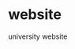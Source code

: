 # website
university website
<html prefix="og: http://ogp.me/ns#" dir="ltr" lang="en-gb">
<head>
    <base href="http://www.asu.edu.et/" />
	<meta http-equiv="content-type" content="text/html; charset=utf-8" />
	<meta name="description" content="Welcome to Assosa University" />
	<meta name="generator" content="Joomla! - Open Source Content Management" />
	<title>Assosa University - Assosa University</title>
	<link href="/?format=feed&amp;type=rss" rel="alternate" type="application/rss+xml" title="RSS 2.0" />
	<link href="/?format=feed&amp;type=atom" rel="alternate" type="application/atom+xml" title="Atom 1.0" />
	<link href="/templates/astu/favicon.ico" rel="shortcut icon" type="image/vnd.microsoft.icon" />
	<link href="/plugins/system/bdthemes_shortcodes/css/shortcode-ultimate.css" rel="stylesheet" type="text/css" />
	<link href="/plugins/system/bdthemes_shortcodes/css/font-awesome.css" rel="stylesheet" type="text/css" />
	<link href="https://cdnjs.cloudflare.com/ajax/libs/simple-line-icons/2.4.1/css/simple-line-icons.min.css" rel="stylesheet" type="text/css" />
	<link href="/components/com_k2/css/k2.css?v=2.9.0" rel="stylesheet" type="text/css" />
	<link href="/plugins/system/jce/css/content.css?27f645c7177243501a66553675702ca9" rel="stylesheet" type="text/css" />
	<link href="/modules/mod_djimageslider/themes/default/css/djimageslider.css" rel="stylesheet" type="text/css" />
	<link href="/media/mod_minicalendar/css/v5-grey.css?1572890048" rel="stylesheet" type="text/css" />
	<link href="/modules/mod_slideshowck/themes/default/css/camera.css" rel="stylesheet" type="text/css" />
	<link href="https://fonts.googleapis.com/css?family=Droid+Sans" rel="stylesheet" type="text/css" />
	<style type="text/css">
#camera_wrap_93 .camera_pag_ul li img, #camera_wrap_93 .camera_thumbs_cont ul li > img {height:75px;}
#camera_wrap_93 .camera_caption {
	display: block;
	position: absolute;
}
#camera_wrap_93 .camera_caption > div {
	-moz-border-radius: 5px 5px 5px 5px;-webkit-border-radius: 5px 5px 5px 5px;border-radius: 5px 5px 5px 5px;font-family:'Droid Sans';
}
#camera_wrap_93 .camera_caption > div div.camera_caption_title {
	font-size: 1.1em;
}
#camera_wrap_93 .camera_caption > div div.camera_caption_desc {
	font-size: 0.9em;
}

@media screen and (max-width: 480px) {
		#camera_wrap_93 .camera_caption {
			font-size: 0.6em !important;
		}
}
	</style>
	<script type="application/json" class="joomla-script-options new">{"csrf.token":"dd4ffa0f7921ef1c6770447691604885","system.paths":{"root":"","base":""}}</script>
	<script src="/media/jui/js/jquery.min.js?27f645c7177243501a66553675702ca9" type="text/javascript"></script>
	<script src="/media/jui/js/jquery-noconflict.js?27f645c7177243501a66553675702ca9" type="text/javascript"></script>
	<script src="/media/jui/js/jquery-migrate.min.js?27f645c7177243501a66553675702ca9" type="text/javascript"></script>
	<script src="/plugins/system/bdthemes_shortcodes/js/shortcode-ultimate.js" type="text/javascript"></script>
	<script src="/media/k2/assets/js/k2.frontend.js?v=2.9.0&amp;sitepath=/" type="text/javascript"></script>
	<script src="/media/system/js/mootools-core.js?27f645c7177243501a66553675702ca9" type="text/javascript"></script>
	<script src="/media/system/js/core.js?27f645c7177243501a66553675702ca9" type="text/javascript"></script>
	<script src="/media/system/js/mootools-more.js?27f645c7177243501a66553675702ca9" type="text/javascript"></script>
	<script src="/media/djextensions/jquery-easing/jquery.easing.min.js" type="text/javascript"></script>
	<script src="/modules/mod_djimageslider/assets/js/slider.js?v=4.0.0" type="text/javascript"></script>
	<script src="/media/mod_minicalendar/js/mod_minical.js?v=400" type="text/javascript"></script>
	<script src="/modules/mod_slideshowck/assets/jquery.easing.1.3.js" type="text/javascript"></script>
	<script src="/modules/mod_slideshowck/assets/camera.min.js" type="text/javascript"></script>
	<script type="text/javascript">

		jQuery(document).ready(function(){
			new Slideshowck('#camera_wrap_93', {
				 height: '350px',
				 minHeight: '150',
				 pauseOnClick: false,
				 hover: 1,
				 fx: 'random',
				 loader: 'none',
				 pagination: 0,
				 thumbnails: 0,
				 thumbheight: 75,
				 thumbwidth: 100,
				 time: 6000,
				 transPeriod: 800,
				 alignment: 'center',
				 autoAdvance: 1,
				 mobileAutoAdvance: 1,
				 portrait: 0,
				 barDirection: 'leftToRight',
				 imagePath: '/modules/mod_slideshowck/images/',
				 lightbox: 'mediaboxck',
				 fullpage: 0,
				 mobileimageresolution: '0',
				 navigationHover: true,
					mobileNavHover: true,
					navigation: true,
					playPause: true,
				 barPosition: 'bottom',
				 responsiveCaption: 0,
				 keyboardNavigation: 0,
				 container: ''
		});
}); 

	</script>

    <link rel="stylesheet" href="/templates/system/css/system.css" />
    <link rel="stylesheet" href="/templates/system/css/general.css" />

    <!-- Created template -->
    
    
    <meta name="viewport" content="initial-scale = 1.0, maximum-scale = 1.0, user-scalable = no, width = device-width">

    <!--[if lt IE 9]><script src="https://html5shiv.googlecode.com/svn/trunk/html5.js"></script><![endif]-->
    <link rel="stylesheet" href="/templates/astu/css/template.css" media="screen">
    <!--[if lte IE 7]><link rel="stylesheet" href="/templates/asu/css/template.ie7.css" media="screen" /><![endif]-->
    <link rel="stylesheet" href="/templates/astu/css/template.responsive.css" media="all">
<link rel="stylesheet" type="text/css" href="http://fonts.googleapis.com/css?family=Quattrocento+Sans&amp;subset=latin">

    <script>if ('undefined' != typeof jQuery) document._artxJQueryBackup = jQuery;</script>
    <script src="/templates/astu/jquery.js"></script>
    <script>jQuery.noConflict();</script>

    <script src="/templates/astu/script.js"></script>
        <script>if (document._artxJQueryBackup) jQuery = document._artxJQueryBackup;</script>
    <script src="/templates/astu/script.responsive.js"></script>
</head>
<body>

<div id="art-main">
    <div class="art-sheet clearfix">
<header class="art-header">
    <div class="art-shapes">
        
            </div>





<div class="art-textblock art-object1866185358" data-left="98.07%">
    <form class="art-search" name="Search" action="/index.php" method="post">
    <input type="text" value="" name="searchword">
        <input type="hidden" name="task" value="search">
<input type="hidden" name="option" value="com_search">
<input type="submit" value="" name="search" class="art-search-button">
        </form>
</div>
                
                    
</header>
<nav class="art-nav">
    
<ul class="art-hmenu"><li class="item-101 current active"><a class=" active" href="/">Home</a></li><li class="item-102 deeper parent"><a href="#">Latest</a><ul><li class="item-197"><a href="/latest/news">News</a></li><li class="item-199"><a href="/latest/upcoming-events">Upcoming Events</a></li><li class="item-200"><a href="#">ASU Visitors </a></li><li class="item-201"><a href="#">Archive News </a></li></ul></li><li class="item-106 deeper parent"><a href="#">About ASU</a><ul><li class="item-110 deeper parent"><a href="#">Administration</a><ul><li class="item-116"><a href="/about-us/administration/procurement-and-property-administration-directorate">Procurement and Property Administration </a></li><li class="item-117"><a href="/about-us/administration/human-resource-management-directorate"> Human Resource Management Directorate</a></li></ul></li><li class="item-111"><a href="/about-us/background-of-asu">Background of ASU</a></li><li class="item-112"><a href="/about-us/maps-and-directions">Maps and Directions</a></li><li class="item-113"><a href="/about-us/mission-and-purpose">Mission and Purpose</a></li><li class="item-114 deeper parent"><a href="#">University Leadership</a><ul><li class="item-118"><a href="/about-us/university-leadership/supervisory-board"> Supervisory Board </a></li><li class="item-119"><a href="/about-us/university-leadership/president-corner">President Corner </a></li><li class="item-120"><a href="/about-us/university-leadership/vice-presidents">Vice Presidents </a></li></ul></li><li class="item-115 deeper parent"><a href="#">Important Documents</a><ul><li class="item-121"><a href="/about-us/important-documents/university-senate"> University Senate </a></li><li class="item-122"><a href="/about-us/important-documents/academics-and-research-policy">Academics and Research Policy  </a></li></ul></li><li class="item-123"><a href="/about-us/astu-your-first-choose">ASTU Your First Choose</a></li><li class="item-260"><a href="/about-us/choose-Assosa-university-asu">Choose ASU</a></li></ul></li><li class="item-103 deeper parent"><a href="#">Academics </a><ul><li class="item-124 deeper parent"><a href="#">Libraries</a><ul><li class="item-125"><a href="/academics/libraries/libraries-services">Libraries Services </a></li><li class="item-126"><a href="/academics/libraries/branch-libraries"> Branch Libraries </a></li><li class="item-127"><a href="http://etd.astu.edu.et/" target="_blank">Thesis &amp; Dissertation</a></li><li class="item-128"><a href="http://opac.asu.edu.et/" target="_blank"> E-Catalogue </a></li><li class="item-129"><a href="http://dl.astu.edu.et/" target="_blank">ASU Digital Library</a></li></ul></li><li class="item-130 deeper parent"><a href="#">Division</a><ul><li class="item-131"><a href="/academics/division/division-of-freshman-program">Division of Freshman Program </a></li></ul></li><li class="item-132 deeper parent"><a href="#">Schools</a><ul><li class="item-133"><a href="/academics/schools/school-of-civil-engineering">School of Civil Engineering  </a></li><li class="item-134"><a href="/academics/schools/school-of-mechanical-Engineering">School of Mechanical Engineering </a></li><li class="item-135"><a href="/academics/schools/soeec">School of Electrical Engineering &amp; Computing</a></li><li class="item-136"><a href="/academics/schools/school-of-applied-natural-science">School of Applied Natural Science </a></li><li class="item-137"><a href="/academics/schools/school-of-humanities-and-social-science">School of Humanities and Social Science </a></li></ul></li></ul></li><li class="item-104 deeper parent"><a href="#">Admission</a><ul><li class="item-138"><a href="/admission/academic-calendar">Academic Calendar</a></li><li class="item-139"><a href="/admission/application-procedure">Application Procedure</a></li><li class="item-140"><a href="/admission/what-is-new">What is New?</a></li><li class="item-141"><a href="/admission/school-programs">School &amp; Programs</a></li><li class="item-142"><a href="/admission/downloads">Downloads</a></li><li class="item-143"><a href="/admission/undergraduate">Undergraduate</a></li><li class="item-258"><a href="/admission/postgraduate-programs">Postgraduate Programs</a></li><li class="item-296"><a href="/admission/continuing-education-institute">Continuing Education Institute</a></li></ul></li><li class="item-105 deeper parent"><a href="#">Research</a><ul><li class="item-144 deeper parent"><a href="#">ASTU Research project</a><ul><li class="item-146"><a href="/research/astu-research-project/astu-sponsored-research-project">ASTU Sponsored </a></li><li class="item-147"><a href="/research/astu-research-project/community-services-projects">Community Services </a></li><li class="item-148"><a href="/research/astu-research-project/consultancy-services">Consultancy Services</a></li><li class="item-149"><a href="/research/astu-research-project/externally-sponsired-research-projects">Externally Sponsired </a></li></ul></li><li class="item-150 deeper parent"><a href="#">External &amp; Internal Collaborations</a><ul><li class="item-151"><a href="/research/external-internal-collaborations/abroad-university-collaborations">Abroad University </a></li><li class="item-152"><a href="/research/external-internal-collaborations/local-university-collaborations">Local University </a></li><li class="item-153"><a href="/research/external-internal-collaborations/university-industry-linkages">University Industry Linkages</a></li></ul></li><li class="item-154 deeper parent"><a href="#">Publications</a><ul><li class="item-155"><a href="http://ejssd.atu.edu.et" target="_blank">EJSSD</a></li><li class="item-156"><a href="/research/publications/news-letter">News Letter</a></li><li class="item-157"><a href="/research/publications/proceedings">Proceedings</a></li></ul></li><li class="item-158 deeper parent"><a href="/research/research-execellence-centers">Research &amp; Execellence centers</a><ul><li class="item-159"><a href="/research/research-execellence-centers/cee">CEE</a></li><li class="item-160"><a href="/research/research-execellence-centers/center-for-sustainable-energy-development">CSED</a></li><li class="item-161"><a href="/research/research-execellence-centers/ctc">CTC</a></li><li class="item-162"><a href="/research/research-execellence-centers/stem">Stem</a></li><li class="item-324"><a href="/research/research-execellence-centers/coamse">CoAMSE</a></li></ul></li><li class="item-163 deeper parent"><a href="#">Research Output Dissemination</a><ul><li class="item-164"><a href="/research/research-output-dissemination/annual-research-conferences-review">ARCR</a></li><li class="item-165"><a href="/research/research-output-dissemination/workshop-symposium-conferences-proceedings">WSCP </a></li></ul></li><li class="item-166 deeper parent"><a href="#">Working Guidelines &amp; Policies</a><ul><li class="item-167"><a href="/research/working-guidelines-policies/guidelines-for-authors">Guidelines for Authors</a></li><li class="item-168"><a href="/research/working-guidelines-policies/thematic-areas-of-asu">Thematic Areas of ASU</a></li></ul></li><li class="item-169"><a href="/research/entrepreneurship-development-center-of-asu">Entrepreneurship Development Center</a></li><li class="item-171 deeper parent"><a href="#">Research Calendar &amp; Announcement</a><ul><li class="item-172"><a href="http://ejssd.asu.edu.et/index.php/EJSSD/announcement" target="_blank">call for EJSSD papers</a></li><li class="item-173"><a href="/research/research-calendar-and-announcement/calls-for-firts-round-proposal">calls for firts round proposal</a></li><li class="item-174"><a href="/research/research-calendar-and-announcement/tentative-reserach-calander">Tentative Reserach Calander</a></li></ul></li></ul></li><li class="item-107 deeper parent"><a href="#">Offices</a><ul><li class="item-175"><a href="/offices/academic-affairs">Academic Affairs</a></li><li class="item-297"><a href="/offices/office-of-academic-staff-affairs">Office of Academic Staff Affairs</a></li><li class="item-176"><a href="/offices/asqa">ASQA</a></li><li class="item-177"><a href="/offices/audit-service-directorate">Audit Service Directorate </a></li><li class="item-178"><a href="/offices/ethics-and-anti-corruption">Ethics and Anti-Corruption</a></li><li class="item-179"><a href="/offices/gender-affairs">Gender Affairs</a></li><li class="item-180"><a href="/offices/institutional-transformation">Institutional Transformation</a></li><li class="item-181"><a href="/offices/international-affairs-and-corporate-communication-directorate">IRCCD Directorate</a></li><li class="item-182"><a href="/offices/legal-matters">Legal Matters</a></li><li class="item-183"><a href="/offices/strategic-planning">Strategic Planning</a></li><li class="item-184"><a href="/offices/transformation-and-external-affairs">Transformation and External Affairs</a></li><li class="item-185"><a href="/offices/technology-transfer-and-community-service">Technology Transfer &amp; Community Service</a></li><li class="item-186"><a href="/offices/information-communication-technology-directorate">ICT Directorate</a></li></ul></li><li class="item-108 deeper parent"><a href="#">Linkages</a><ul><li class="item-187"><a href="/linkages/astu-partners">ASTU Partners </a></li><li class="item-188"><a href="/linkages/collaborations-with-stem-network">Collaborations with STEM Network</a></li><li class="item-189"><a href="/linkages/abroad-university-collaborations">Abroad University Collaborations</a></li><li class="item-190"><a href="/linkages/local-university-collaborations"> Local University collaborations</a></li><li class="item-191"><a href="/linkages/university-industry-linkages">University Industry Linkages</a></li></ul></li><li class="item-109 deeper parent"><a href="#">Announcements </a><ul><li class="item-192"><a href="/announcements/admissions">Admissions</a></li><li class="item-194"><a href="/announcements/vacancy-announcement">Vacancy Announcement</a></li><li class="item-195"><a href="/announcements/2012"></a></li><li class="item-196"><a href="/announcements/call-for-registrations">Call for Registrations</a></li><li class="item-261"><a href="http://www.asu.edu.et/about-us/choose-adama-science-technology-university-astu">Choose  ASU</a></li></ul></li></ul> 
    </nav>
<div class="art-layout-wrapper">
                <div class="art-content-layout">
                    <div class="art-content-layout-row">
                        <div class="art-layout-cell art-content">
<!-- begin nostyle -->
<div class="art-nostyle">
<!-- begin nostyle content -->
<div class="slideshowck camera_wrap camera_amber_skin" id="camera_wrap_93">
			<div data-thumb="/images/th/INTERNAL_VACANCY_Second_time_th.jpg" data-src="/images/INTERNAL_VACANCY_Second_time.jpg" data-link="images/linked-pdf/Vacancy_for_the_Second_Time.pdf" data-target="_blank">
														<div class="camera_caption moveFromLeft">
					<div class="camera_caption_title">
						INTERNAL VACANCY(Second_time)											</div>
										<div class="camera_caption_desc">
																	</div>
									</div>
									</div>
		<div data-thumb="/images/Announcement-link/th/HomeGrown_Picture_th.png" data-src="/images/Announcement-link/HomeGrown_Picture.png" data-link="images/linked-pdf/HomeGrown_PHD.pdf" data-target="_blank">
														<div class="camera_caption moveFromLeft">
					<div class="camera_caption_title">
																	</div>
										<div class="camera_caption_desc">
																	</div>
									</div>
									</div>
		<div data-thumb="/images/slidephoto/slide2013/new/th/greeen_legacy_th.jpg" data-src="/images/slidephoto/slide2013/new/greeen_legacy.jpg" >
														<div class="camera_caption moveFromLeft">
					<div class="camera_caption_title">
						ASTU launched third round green legacy campaign											</div>
										<div class="camera_caption_desc">
																	</div>
									</div>
									</div>
		<div data-thumb="/images/slidephoto/slide2013/new/th/fresh_students_2013_th.jpg" data-src="/images/slidephoto/slide2013/new/fresh_students_2013.jpg" >
														<div class="camera_caption moveFromLeft">
					<div class="camera_caption_title">
						Welcome our students!											</div>
										<div class="camera_caption_desc">
																	</div>
									</div>
									</div>
		<div data-thumb="/images/slidephoto/slide2013/new/th/canada_amba_th.jpg" data-src="/images/slidephoto/slide2013/new/canada_amba.jpg" >
														<div class="camera_caption moveFromLeft">
					<div class="camera_caption_title">
						The ambassador of Canada to Ethiopia, H.E. Stéphane Jobin visited ASU.											</div>
										<div class="camera_caption_desc">
																	</div>
									</div>
									</div>
		<div data-thumb="/images/slidephoto/slide2013/new/th/Japan_A_th.jpg" data-src="/images/slidephoto/slide2013/new/Japan_A.jpg" >
														<div class="camera_caption moveFromLeft">
					<div class="camera_caption_title">
						The ambassador of Japan to Ethiopia visited ASU											</div>
										<div class="camera_caption_desc">
																	</div>
									</div>
									</div>
		<div data-thumb="/images/report/th/Financial_transparency_th.png" data-src="/images/report/Financial_transparency.png" data-link="images/report/FTA_2013_1.pdf" data-target="_blank">
														<div class="camera_caption moveFromLeft">
					<div class="camera_caption_title">
						Financial transparency											</div>
										<div class="camera_caption_desc">
																	</div>
									</div>
									</div>
		<div data-thumb="/images/slidephoto/slide2013/th/140831110_3178215532280177_7366194330667385190_o_th.jpg" data-src="/images/slidephoto/slide2013/140831110_3178215532280177_7366194330667385190_o.jpg" >
														<div class="camera_caption moveFromLeft">
					<div class="camera_caption_title">
						Ambassador of Indonesia to Ethiopia, Djibouti and African Union visited ASU											</div>
										<div class="camera_caption_desc">
																	</div>
									</div>
									</div>
</div>
<div style="clear:both;"></div>
<!-- end nostyle content -->
</div>
<!-- end nostyle -->
<div class="art-content-layout"><div class="art-content-layout-row"><div class="art-layout-cell" style="width: 50%;"><article class="art-post"><div class="art-postmetadataheader"><h2 class="art-postheader">The STEM Center</h2></div><div class="art-postcontent clearfix"><div class="custom"  >
	<p><img src="/images/Announcement-link/stem1.jpg" alt="stem1" width="319" height="239" style="display: block; margin-left: auto; margin-right: auto;" /></p>
<p>The STEM Center under the Office of Technology Centers, has finalized its five days awareness creation training for ten selected schools (five elementary and five high schools) in Adama City. The training was on Science, Technology, Engineering and Mathematics (STEM) program. The aim of the training was to introduce the activities and opportunities provided by ASTU STEM Center to the new generation so that the emerging generation can be inspired towards the STEM program. The awareness creation was held from Monday 5/7/2021 and to Friday 9/7/2021. So far, the Center has given services to Youth Academy (Elementary and High school), Vera Academy (Elementary and High School), Hawas Preparatory School, Saint Josef, ASU special School, Bole Secondary school, and Oda Elementary School.</p></div></div></article><article class="art-post"><div class="art-postmetadataheader"><h2 class="art-postheader">ASU launched third round green legacy campaign</h2></div><div class="art-postcontent clearfix"><div class="custom"  >
	<div class="kvgmc6g5 cxmmr5t8 oygrvhab hcukyx3x c1et5uql ii04i59q">
<div dir="auto">
<div><img src="/images/Newsphoto/greeen_legacy.jpg" alt="greeen legacy" width="333" height="222" style="display: block; margin-left: auto; margin-right: auto;" /></div>
<div dir="auto">ASU community colorfully launched the third round green legacy campaign. ASU Peace Forum in collaboration with the Good Governance Directorate organized the event.</div>
<div dir="auto">On the occasion, Dr. KAMAL ABDURAHIM noted that this year’s third-round green legacy is being launched on the same date the UN Security Council has unanimously voted in favor of Ethiopia to allow the African Union to arbitrate the issues of GERD. Dr. KAMAL encouraged the participants to do their level best in maintaining the beauty of the university. Graduating class students also participated in the event by cleaning different areas in the university.</div>
</div>
</div></div></div></article><article class="art-post"><div class="art-postmetadataheader"><h2 class="art-postheader">Welcome our students!</h2></div><div class="art-postcontent clearfix"><div class="custom"  >
	<div><img src="/images/Newsphoto/fresh_students_2013.jpg" alt="fresh students 2013" width="330" height="220" style="display: block; margin-left: auto; margin-right: auto;" /></div>
<div dir="auto">The registration of first-year students is going on smoothly! Buses are picking students at the main bus station at Mercato and Kality bus station! This service will be given tomorrow as well!</div></div></div></article><article class="art-post"><div class="art-postmetadataheader"><h2 class="art-postheader">Assosa University has signed a consultant contract agreement with Seoul Nation</h2></div><div class="art-postcontent clearfix"><div class="custom"  >
	<div><img src="/images/Newsphoto/aggrement_soul.jpg" alt="aggrement soul" width="348" height="232" style="display: block; margin-left: auto; margin-right: auto;" /></div>
<div dir="auto">Assosa University has signed a consultant contract agreement with Seoul National University. Accordingly, the consultant, IITB University, is expected to facilitate the design, supervision, and bid document preparation of the ASU-IITK project.</div>
<div dir="auto">It is recalled that the government of South Korea has agreed to finance the establishment of five Centers of Excellence in ASU with an outlay of one hundred million US Dollars. The agreement was signed between the governments of FDRE the Republic of Korea. T</div>
<div dir="auto">June 24, 2021</div></div></div></article><article class="art-post"><div class="art-postmetadataheader"><h2 class="art-postheader">The ambassador of Japan to Ethiopia visited ASTU</h2></div><div class="art-postcontent clearfix"><div class="custom"  >
	<div><img src="/images/Newsphoto/Japan_A.jpg" alt="Japan A" width="293" height="210" style="display: block; margin-left: auto; margin-right: auto;" /></div>
<div dir="auto">Ambassador extraordinary and plenipotentiary of Japan to Ethiopia, ITO Takako visited ASU. The ambassador was warmly welcomed by the members of the managing council of ASU. The ambassador promised to work collaboratively with the university. She encouraged the university to use opportunities provided by Japanese institutions.</div></div></div></article></div><div class="art-layout-cell" style="width: 50%;"><article class="art-post"><div class="art-postmetadataheader"><h2 class="art-postheader">The ambassador of Canada to Ethiopia, H.E. Stéphane Jobin visited ASU.</h2></div><div class="art-postcontent clearfix"><div class="custom"  >
	<p><img src="/images/Newsphoto/canada_a.jpg" alt="canada a" width="344" height="229" style="display: block; margin-left: auto; margin-right: auto;" /></p>
<p>The ambassador of Canada to Ethiopia, H.E. Stéphane Jobin visited ASU. The visit was meant to facilitate cooperation between ASU and Canadian Higher learning institutions. The ambassador was welcomed by the members of the managing council (MC). The president of ASTU, Dr. KAMAL ABDURAHIM, introduced the ambassador to the MC members. He also pointed out the longstanding relationship between Ethiopia and Canada. The ambassador expressed his excitement about the hospitality and the working environment. The ambassador has vowed to forge a relationship between ASU and Canadian Universities.</p></div></div></article><article class="art-post"><div class="art-postmetadataheader"><h2 class="art-postheader">A high level delegation led by H.E Dr Samuel Urkato, Minister of MoSHE, has visited ASU.</h2></div><div class="art-postcontent clearfix"><div class="custom"  >
	<div><img src="/images/Newsphoto/187129777_815679119070861_8315183057950458774_n.jpg" alt="187129777 815679119070861 8315183057950458774 n" width="323" height="215" style="display: block; margin-left: auto; margin-right: auto;" /></div>
<div dir="auto">A high-level delegation led by H.E Dr Samuel Urkato, Minister of MoSHE, has visited ASTU. The team was accompanied by members of advisory board of ASTU. Dr. Lemi Guta welcomed the guests and briefed them on the activities and plans of the University. The team in particular visited the Space Technology Institute, Sports Academy and ICT center.</div>
<div dir="auto">In their remarks about the visit, Dr. Samuel Urkato reiterated that ASU, which is bestowed with the mission of leading the technological transformation of the nation, is making commendable efforts towards achieving its responsibility. He labeled the efforts of ASU in technological transformation as successfully and exemplary. Similarly, Eng. Worku Gachena, board chairperson of ASU, remarked that ASU is the center of technology wherein theory is being put into practice. Furthermore, Dr. Mulu Nega, state minister of MoSHE, also expressed his satisfaction with the progress of the university by citing that ASU is better-off in using the ICT enhanced learning.</div></div></div></article><article class="art-post"><div class="art-postmetadataheader"><h2 class="art-postheader">Ambassador of Indonesia to Ethiopia, Djibouti and African Union visited ASTU</h2></div><div class="art-postcontent clearfix"><div class="custom"  >
	<p style="text-align: center;"><img src="/images/Newsphoto/140831110_3178215532280177_7366194330667385190_o.jpg" alt="140831110 3178215532280177 7366194330667385190 o" width="342" height="228" /></p>
<div dir="auto">Ambassador of Indonesia to Ethiopia, Djibouti and African Union visited ASU</div>
<div>&nbsp;</div>
<div dir="auto">H.E. Ambassador sanjay kumar, Ambassador of the Republic of India to Ethiopia, Djibouti and African Union visited Assosa University, (ASU) on January 21, 2021. The main objective of the work visit is to create a linkage between ASU and potential Indonesian Universities which contribute for the improvement of quality of education. During the event, the president of ASU, Dr. KAMAL ABDURAHIM along with all vice presidents, deans and directors warmly welcomed the Ambassador and briefly introduced Assosa University. Similarly, Ambassador Al SANJAY KUMAR also introduced his country Indonesia very nicely to the participants of the ceremony. Finally, the Ambassador visited the Space Science Institute and the ICT Studio of Assosa University.</div></div></div></article></div></div></div><article class="art-post art-messages"><div class="art-postcontent clearfix"><div id="system-message-container">
	</div>
</div></article><div class="blog-featured"></div>


                        </div>
                        <div class="art-layout-cell art-sidebar1">
<div class="art-block clearfix"><div class="art-blockheader"><h3 class="t">Quick links</h3></div><div class="art-blockcontent"><div class="custom"  >
	<ul>
<li><span style="font-size: 14pt;"><a href="http://estudent.astu.edu.et/portal" target="_blank" rel="noopener">Home Grown PHD Program Registration Link</a></span><img src="/images/Announcement-link/new015.gif" alt="new015" /></li>
<li><a href="/images/report/Procurement_Transperency.pdf">ASU Procurement Transparency</a></li>
<li><strong><span style="font-family: 'book antiqua', palatino;"><a href="/images/report/FTA_2013.pdf">ASTU Financial transparency</a></span></strong></li>
<li><a href="/images/linked-pdf/ASU-EDCF_Project.pdf">ASU-EDCF Project</a></li>
<li>ASTU E-Students Management System:<span style="color: #333333;"></span></li>
</ul>
<p>&nbsp; &nbsp; &nbsp; &nbsp; &nbsp;<a href="http://instructor.astu.edu.et/" target="_blank" rel="noopener">For Instructor only</a></p>
<p>&nbsp; &nbsp; &nbsp; &nbsp; &nbsp;<a href="https://estudent.astu.edu.et/" target="_blank" rel="noopener">For Student only&nbsp;&nbsp;</a></p>
<ul>
<li><a href="https://lms.asu.edu.et" target="_blank" rel="noopener">ASU&nbsp;ELearning Portal</a></li>
<li><a href="http://ejssd.asu.edu.et" target="_blank" rel="noopener noreferrer">Ethiopian Journal of Sciences and Sustainable Development Portal</a></li>
<li><a href="http://dl.asu.edu.et/" target="_blank" rel="noopener"><span style="color: #333333;">ASU Digital Library</span></a></li>
<li><a href="/stem/" target="_blank" rel="noopener noreferrer" style="color: #333333;">ASU STEM Center</a></li>
<li><a href="http://notice.asu.edu.et" target="_blank" rel="noopener">ASTU Notice Board&nbsp;</a></li>
</ul></div></div></div><div class="art-block clearfix"><div class="art-blockheader"><h3 class="t">Calendar</h3></div><div class="art-blockcontent"><div class="mod_minical_outer"><div class="mod_minical_inner" style="width:calc(100% - 6px)"><table class="mod_minical_table" style="width:100%"><tr class="mod_minical_month"><th class="mod_minical_left" onclick="mod_minical_ajax(-1, 2021, 07);"><span class="mod_minical_left" ></span></th><th colspan="5">July 2021</th><th class="mod_minical_right" onclick="mod_minical_ajax(+1, 2021, 07);"><span class="mod_minical_right" ></span></th></tr><tr class="mod_minical_day"><th>M</th><th>T</th><th>W</th><th>T</th><th>F</th><th>S</th><th>S</th></tr><tr><td colspan="3" class="mod_minical_nonday"></td><td>1</td><td>2</td><td>3</td><td>4</td></tr>
<tr><td>5</td><td>6</td><td>7</td><td>8</td><td>9</td><td>10</td><td>11</td></tr>
<tr><td>12</td><td>13</td><td>14</td><td>15</td><td>16</td><td>17</td><td>18</td></tr>
<tr><td>19</td><td>20</td><td class="mod_minical_today">21</td><td>22</td><td>23</td><td>24</td><td>25</td></tr>
<tr><td>26</td><td>27</td><td>28</td><td>29</td><td>30</td><td>31</td><td colspan="1" class="mod_minical_nonday"></td></tr></table>
</div></div></div></div><div class="art-block clearfix"><div class="art-blockheader"><h3 class="t">Announcement</h3></div><div class="art-blockcontent"><div class="custom"  >
	<ul>
<li><span style="font-size: 12pt;"><a href="/images/linked-pdf/Vacancy_for_the_Second_Time.pdf">Internal Vacancy (Second Time)</a><img src="/images/Announcement-link/new015.gif" alt="new015" /></span><a href="http://estudent.astu.edu.et/portal" target="_blank" rel="noopener"></a></li>
<li><a href="http://estudent.asu.edu.et/portal" target="_blank" rel="noopener"><span style="font-size: 12pt;"><strong>Home Grown PHD Program Registration Link</strong><img src="/images/Announcement-link/new015.gif" alt="new015" /></span></a></li>
<li><span style="font-size: 14pt;"><a href="/images/Announcement-link/UG_promotion.pdf">Academic fields in UG Program of ASU</a></span></li>
</ul>
<ul>
<li><span style="font-size: 14pt; color: #000000;"><a href="/offices/gender-affairs" style="color: #000000;">Gender Affairs Directorate</a></span></li>
</ul></div></div></div><div class="art-block clearfix"><div class="art-blockheader"><h3 class="t">Upcoming Events</h3></div><div class="art-blockcontent"><div class="custom"  >
	<p>Mid Exam Schedule</p>
<p>Final Exam Schedule</p>
<p>Student Graduation Ceremony</p></div></div></div><div class="art-block clearfix"><div class="art-blockheader"><h3 class="t">Students Services</h3></div><div class="art-blockcontent"><div class="custom"  >
	<p style="padding-left: 60px;">Students Affairs<br />Student Unions<br />New Students<br />Campus Services<br />International Students<br />Housing and Dining</p></div></div></div><div class="art-block clearfix"><div class="art-blockheader"><h3 class="t">Systems</h3></div><div class="art-blockcontent"><div class="custom"  >
	<p><span style="color: #000000;"><img src="/images/icons/logoicon.png" alt="" />&nbsp;<a href="http://192.168.4.71/otrs/customer.pl" target="_blank" rel="noopener noreferrer" style="color: #000000;"></a><span style="font-size: 10pt;"><a href="http://srms.astu.edu.et" target="_blank" rel="noopener">Support Request Management System</a></span></span><br /><span style="color: #000000;"><img src="/images/icons/logoicon.png" alt="" /><a href="http://hrms.astu.edu.et" target="_blank" rel="noopener noreferrer" style="color: #000000;"> Human Resource Management System</a></span><br /><span style="color: #000000;"><img src="/images/icons/logoicon.png" alt="" />&nbsp; <a href="http://ssms.astu.edu.et" target="_blank" rel="noopener noreferrer" style="color: #000000;">Student Service Management System</a></span><br /><span style="color: #000000;"><img src="/images/icons/logoicon.png" alt="" />&nbsp; <a href="http://eams.astu.edu.et" target="_blank" rel="noopener noreferrer" style="color: #000000;">Employee Attendance System</a></span><span style="color: #000000;"><br /><img src="/images/icons/logoicon.png" alt="logoicon" /><a href="http://eStudent.asu.edu.et" target="_blank" rel="noopener noreferrer" style="color: #000000;">&nbsp; eStudent System</a></span><span style="color: #000000;"><a href="http://bada.asu.edu.et" target="_blank" rel="noopener noreferrer" style="color: #000000;"><br /></a></span></p></div></div></div><div class="art-block clearfix"><div class="art-blockheader"><h3 class="t">Academics Menu</h3></div><div class="art-blockcontent"><div class="custom"  >
	<p style="padding-left: 30px;"><a href="/admission/academic-calendar">Academic Calendar</a>&nbsp;(PG &amp; UG)<br />ASTU Academics and Research Policy<br />Schools and Programs<br />Office of Registration<br />School of Graduate Studies<br />Division of Freshman Program</p></div></div></div><div class="art-block clearfix"><div class="art-blockheader"><h3 class="t">Connect with us</h3></div><div class="art-blockcontent"><div class="custom"  >
	<p>We're on Social Networks.</p>
<p>Follow us &amp; get in touch.<br /><a href="https://www.facebook.com/asu/" target="_blank" rel="noopener noreferrer"><img src="/images/Socialicons/social-icon.png" alt="" /></a>&nbsp; <a href="http://www.linkedin.com/" target="_blank" rel="noopener noreferrer"><img src="/images/Socialicons/linkedin-icon.png" alt="" /></a>&nbsp; <a href="https://twitter.com/" target="_blank" rel="noopener noreferrer"><img src="/images/Socialicons/twitter.png" alt="" /></a>&nbsp; <a href="http://www.googlepls.com/" target="_blank" rel="noopener noreferrer"><img src="/images/Socialicons/GooglePlusa.png" alt="" /></a>&nbsp; <a href="https://youtu.be/2Jmb5_d0m7Y" target="_blank" rel="noopener noreferrer"><img src="/images/Socialicons/YouTube.png" alt="" /></a></p></div></div></div><div class="art-block clearfix"><div class="art-blockheader"><h3 class="t">Downloads</h3></div><div class="art-blockcontent"><div class="custom"  >
	<p><img src="/images/icons/downloadicon.png" alt="" />&nbsp;<a href="/images/linked-pdf/Advancedmaterilasengineering.pdf">Advanced Materials Science and Engineering</a></p>
<p><img src="/images/icons/downloadicon.png" alt="downloadicon" />BID</p>
<p><img src="/images/icons/downloadicon.png" alt="" />&nbsp; ASU Monthly Bulletin</p>
<p><img src="/images/icons/downloadicon.png" alt="" />&nbsp; Plan and Program Budget</p>
<p><img src="/images/icons/downloadicon.png" alt="" />&nbsp; <span style="color: #000000;">Guidelines, Policies and Legislation</span></p>
<p><img src="/images/icons/downloadicon.png" alt="" />&nbsp; <a href="https://ejssd.asu.edu.et" target="_blank" rel="noopener noreferrer">ASTU Journal&nbsp;</a></p>
<p><img src="/images/icons/downloadicon.png" alt="" />&nbsp; Other Downloads</p></div></div></div>


                        </div>
                    </div>
                </div>
            </div>
<div class="art-content-layout"><div class="art-content-layout-row"><div class="art-layout-cell art-layout-sidebar-bg" style="width: 33%;"><div class="art-block clearfix"><div class="art-blockheader"><h3 class="t">Media Gallery</h3></div><div class="art-blockcontent"><div style="border: 0px !important;">
<div id="djslider-loader115" class="djslider-loader djslider-loader-default" data-animation='{"auto":"1","looponce":"0","transition":"easeInOutExpo","css3transition":"cubic-bezier(1.000, 0.000, 0.000, 1.000)","duration":400,"delay":3400}' data-djslider='{"id":"115","slider_type":"0","slide_size":250,"visible_slides":"3","direction":"left","show_buttons":"1","show_arrows":"1","preload":"800","css3":"1"}' tabindex="0">
    <div id="djslider115" class="djslider djslider-default" style="height: 170px; width: 740px; max-width: 740px !important;">
        <div id="slider-container115" class="slider-container">
        	<ul id="slider115" class="djslider-in">
          		          			<li style="margin: 0 10px 0px 0 !important; height: 170px; width: 240px;">
          					            											<img class="dj-image" src="/images/sampledata/fruitshop/slide1.jpg" alt="slide1.jpg"  style="width: auto; height: 100%;"/>
																									
						
					</li>
                          			<li style="margin: 0 10px 0px 0 !important; height: 170px; width: 240px;">
          					            											<img class="dj-image" src="/images/sampledata/fruitshop/slide2.jpg" alt="slide2.jpg"  style="width: auto; height: 100%;"/>
																									
						
					</li>
                          			<li style="margin: 0 10px 0px 0 !important; height: 170px; width: 240px;">
          					            											<img class="dj-image" src="/images/sampledata/fruitshop/slide5.jpg" alt="slide5.jpg"  style="width: auto; height: 100%;"/>
																									
						
					</li>
                          			<li style="margin: 0 10px 0px 0 !important; height: 170px; width: 240px;">
          					            											<img class="dj-image" src="/images/sampledata/fruitshop/slide6.jpg" alt="slide6.jpg"  style="width: auto; height: 100%;"/>
																									
						
					</li>
                          			<li style="margin: 0 10px 0px 0 !important; height: 170px; width: 240px;">
          					            											<img class="dj-image" src="/images/sampledata/fruitshop/slide7.jpg" alt="slide7.jpg"  style="width: auto; height: 100%;"/>
																									
						
					</li>
                          			<li style="margin: 0 10px 0px 0 !important; height: 170px; width: 240px;">
          					            											<img class="dj-image" src="/images/sampledata/fruitshop/slide8.jpg" alt="slide8.jpg"  style="width: auto; height: 100%;"/>
																									
						
					</li>
                          			<li style="margin: 0 10px 0px 0 !important; height: 170px; width: 240px;">
          					            											<img class="dj-image" src="/images/sampledata/fruitshop/slide14.jpg" alt="slide14.jpg"  style="width: auto; height: 100%;"/>
																									
						
					</li>
                          			<li style="margin: 0 10px 0px 0 !important; height: 170px; width: 240px;">
          					            											<img class="dj-image" src="/images/sampledata/fruitshop/slide16.jpg" alt="slide16.jpg"  style="width: auto; height: 100%;"/>
																									
						
					</li>
                          			<li style="margin: 0 10px 0px 0 !important; height: 170px; width: 240px;">
          					            											<img class="dj-image" src="/images/sampledata/fruitshop/slide18.jpg" alt="slide18.jpg"  style="width: auto; height: 100%;"/>
																									
						
					</li>
                          			<li style="margin: 0 10px 0px 0 !important; height: 170px; width: 240px;">
          					            											<img class="dj-image" src="/images/sampledata/fruitshop/slide20.jpg" alt="slide20.jpg"  style="width: auto; height: 100%;"/>
																									
						
					</li>
                          			<li style="margin: 0 10px 0px 0 !important; height: 170px; width: 240px;">
          					            											<img class="dj-image" src="/images/sampledata/fruitshop/slide23.jpg" alt="slide23.jpg"  style="width: auto; height: 100%;"/>
																									
						
					</li>
                          			<li style="margin: 0 10px 0px 0 !important; height: 170px; width: 240px;">
          					            											<img class="dj-image" src="/images/sampledata/fruitshop/_K8A1512.jpg" alt="_K8A1512.jpg"  style="width: auto; height: 100%;"/>
																									
						
					</li>
                          			<li style="margin: 0 10px 0px 0 !important; height: 170px; width: 240px;">
          					            											<img class="dj-image" src="/images/sampledata/fruitshop/_K8A1520.jpg" alt="_K8A1520.jpg"  style="width: auto; height: 100%;"/>
																									
						
					</li>
                          			<li style="margin: 0 10px 0px 0 !important; height: 170px; width: 240px;">
          					            											<img class="dj-image" src="/images/sampledata/fruitshop/_K8A1616.jpg" alt="_K8A1616.jpg"  style="width: auto; height: 100%;"/>
																									
						
					</li>
                          			<li style="margin: 0 10px 0px 0 !important; height: 170px; width: 240px;">
          					            											<img class="dj-image" src="/images/sampledata/fruitshop/_K8A1809.jpg" alt="_K8A1809.jpg"  style="width: auto; height: 100%;"/>
																									
						
					</li>
                          			<li style="margin: 0 10px 0px 0 !important; height: 170px; width: 240px;">
          					            											<img class="dj-image" src="/images/sampledata/fruitshop/_K8A1821.jpg" alt="_K8A1821.jpg"  style="width: auto; height: 100%;"/>
																									
						
					</li>
                          			<li style="margin: 0 10px 0px 0 !important; height: 170px; width: 240px;">
          					            											<img class="dj-image" src="/images/sampledata/fruitshop/_K8A2605.jpg" alt="_K8A2605.jpg"  style="width: auto; height: 100%;"/>
																									
						
					</li>
                          			<li style="margin: 0 10px 0px 0 !important; height: 170px; width: 240px;">
          					            											<img class="dj-image" src="/images/sampledata/fruitshop/_K8A2639.jpg" alt="_K8A2639.jpg"  style="width: auto; height: 100%;"/>
																									
						
					</li>
                          			<li style="margin: 0 10px 0px 0 !important; height: 170px; width: 240px;">
          					            											<img class="dj-image" src="/images/sampledata/fruitshop/_K8A2672.jpg" alt="_K8A2672.jpg"  style="width: auto; height: 100%;"/>
																									
						
					</li>
                          			<li style="margin: 0 10px 0px 0 !important; height: 170px; width: 240px;">
          					            											<img class="dj-image" src="/images/sampledata/fruitshop/_K8A2757.jpg" alt="_K8A2757.jpg"  style="width: auto; height: 100%;"/>
																									
						
					</li>
                          			<li style="margin: 0 10px 0px 0 !important; height: 170px; width: 240px;">
          					            											<img class="dj-image" src="/images/sampledata/fruitshop/_K8A2804.jpg" alt="_K8A2804.jpg"  style="width: auto; height: 100%;"/>
																									
						
					</li>
                          			<li style="margin: 0 10px 0px 0 !important; height: 170px; width: 240px;">
          					            											<img class="dj-image" src="/images/sampledata/fruitshop/_K8A2865.jpg" alt="_K8A2865.jpg"  style="width: auto; height: 100%;"/>
																									
						
					</li>
                          			<li style="margin: 0 10px 0px 0 !important; height: 170px; width: 240px;">
          					            											<img class="dj-image" src="/images/sampledata/fruitshop/_K8A2869.jpg" alt="_K8A2869.jpg"  style="width: auto; height: 100%;"/>
																									
						
					</li>
                          			<li style="margin: 0 10px 0px 0 !important; height: 170px; width: 240px;">
          					            											<img class="dj-image" src="/images/sampledata/fruitshop/_K8A2903.jpg" alt="_K8A2903.jpg"  style="width: auto; height: 100%;"/>
																									
						
					</li>
                          			<li style="margin: 0 10px 0px 0 !important; height: 170px; width: 240px;">
          					            											<img class="dj-image" src="/images/sampledata/fruitshop/_K8A2904.jpg" alt="_K8A2904.jpg"  style="width: auto; height: 100%;"/>
																									
						
					</li>
                          			<li style="margin: 0 10px 0px 0 !important; height: 170px; width: 240px;">
          					            											<img class="dj-image" src="/images/sampledata/fruitshop/_K8A2919.jpg" alt="_K8A2919.jpg"  style="width: auto; height: 100%;"/>
																									
						
					</li>
                          			<li style="margin: 0 10px 0px 0 !important; height: 170px; width: 240px;">
          					            											<img class="dj-image" src="/images/sampledata/fruitshop/_K8A3109.jpg" alt="_K8A3109.jpg"  style="width: auto; height: 100%;"/>
																									
						
					</li>
                          			<li style="margin: 0 10px 0px 0 !important; height: 170px; width: 240px;">
          					            											<img class="dj-image" src="/images/sampledata/fruitshop/_K8A3114.jpg" alt="_K8A3114.jpg"  style="width: auto; height: 100%;"/>
																									
						
					</li>
                          			<li style="margin: 0 10px 0px 0 !important; height: 170px; width: 240px;">
          					            											<img class="dj-image" src="/images/sampledata/fruitshop/_K8A3119.jpg" alt="_K8A3119.jpg"  style="width: auto; height: 100%;"/>
																									
						
					</li>
                          			<li style="margin: 0 10px 0px 0 !important; height: 170px; width: 240px;">
          					            											<img class="dj-image" src="/images/sampledata/fruitshop/_K8A3132.jpg" alt="_K8A3132.jpg"  style="width: auto; height: 100%;"/>
																									
						
					</li>
                        	</ul>
        </div>
                <div id="navigation115" class="navigation-container" style="top: 23.529411764706%; margin: 0 1.3513513513514%;">
        	        	<img id="prev115" class="prev-button showOnHover" src="/modules/mod_djimageslider/themes/default/images/prev.png" alt="Previous" tabindex="0" />
			<img id="next115" class="next-button showOnHover" src="/modules/mod_djimageslider/themes/default/images/next.png" alt="Next" tabindex="0" />
									<img id="play115" class="play-button showOnHover" src="/modules/mod_djimageslider/themes/default/images/play.png" alt="Play" tabindex="0" />
			<img id="pause115" class="pause-button showOnHover" src="/modules/mod_djimageslider/themes/default/images/pause.png" alt="Pause" tabindex="0" />
			        </div>
                    </div>
</div>
</div>
<div class="djslider-end" style="clear: both" tabindex="0"></div></div></div></div><div class="art-layout-cell art-layout-sidebar-bg" style="width: 33%;"><div class="art-block clearfix"><div class="art-blockheader"><h3 class="t">ASU Campuse Map</h3></div><div class="art-blockcontent"><div class="custom"  >
	<p><a href="/about-us/maps-and-directions"><img src="/images/modulephoto/maps1.png" alt="maps1" width="370" height="130" /></a></p></div></div></div></div><div class="art-layout-cell art-layout-sidebar-bg" style="width: 34%;"><div class="art-block clearfix"><div class="art-blockheader"><h3 class="t">Contact us</h3></div><div class="art-blockcontent"><div class="custom"  >
	<p><strong>International Relations and Corporate Communications</strong><br />Office: +25912289558,  Email: <a href="mailto:iapr@asu.edu.et">irccd@asu.edu.et</a> <br />P.O.Box: 1133 Assosa, Ethiopia<br /><strong>Office of Registrar</strong>  <br />Office: +251 -133365545,  Email: <a href="mailto:sar@asu.edu.et">sar@asu.edu.et</a><br />P.O.Box: 101452 Assosa, Ethiopia</p></div></div></div></div></div></div>
<footer class="art-footer">
<div class="art-content-layout-wrapper layout-item-0">
<div class="art-content-layout">
    <div class="art-content-layout-row">
    <div class="art-layout-cell" style="width: 100%">
        <p><br></p><p style="text-align: justify;"><span style="font-weight: bold;"><span style="font-size: 14px;">&nbsp;</span>&nbsp;&nbsp;<span style="color: rgb(255, 255, 255); font-size: 15px;">© 2021 &nbsp;Assosay University</span></span><br>
        <br></p>
    </div>
    </div>
</div>
</div>

</footer>

    </div>
    <p class="art-page-footer">
        <br/>
    </p>
</div>



</body>
</html>
